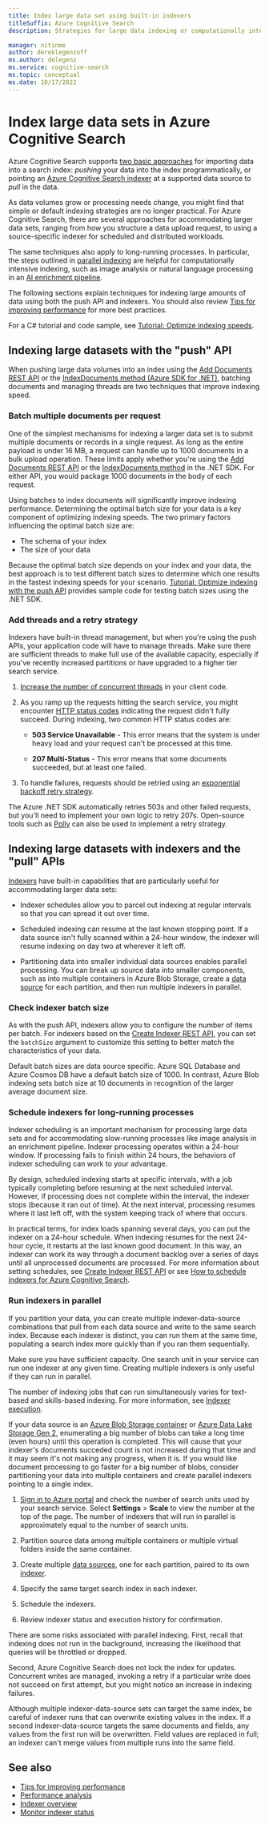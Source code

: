 ```yaml
---
title: Index large data set using built-in indexers
titleSuffix: Azure Cognitive Search
description: Strategies for large data indexing or computationally intensive indexing through batch mode, resourcing, and techniques for scheduled, parallel, and distributed indexing.

manager: nitinme
author: dereklegenzoff
ms.author: delegenz
ms.service: cognitive-search
ms.topic: conceptual
ms.date: 10/17/2022
---
```


# Index large data sets in Azure Cognitive Search

Azure Cognitive Search supports [two basic approaches](search-what-is-data-import.md) for importing data into a search index: *pushing* your data into the index programmatically, or pointing an [Azure Cognitive Search indexer](search-indexer-overview.md) at a supported data source to *pull* in the data.

As data volumes grow or processing needs change, you might find that simple or default indexing strategies are no longer practical. For Azure Cognitive Search, there are several approaches for accommodating larger data sets, ranging from how you structure a data upload request, to using a source-specific indexer for scheduled and distributed workloads.

The same techniques also apply to long-running processes. In particular, the steps outlined in [parallel indexing](#run-indexers-in-parallel) are helpful for computationally intensive indexing, such as image analysis or natural language processing in an [AI enrichment pipeline](cognitive-search-concept-intro.md).

The following sections explain techniques for indexing large amounts of data using both the push API and indexers. You should also review [Tips for improving performance](search-performance-tips.md) for more best practices.

For a C# tutorial and code sample, see [Tutorial: Optimize indexing speeds](tutorial-optimize-indexing-push-api.md). 

## Indexing large datasets with the "push" API

When pushing large data volumes into an index using the [Add Documents REST API](/rest/api/searchservice/addupdate-or-delete-documents) or the [IndexDocuments method (Azure SDK for .NET)](/dotnet/api/azure.search.documents.searchclient.indexdocuments), batching documents and managing threads are two techniques that improve indexing speed.

### Batch multiple documents per request

One of the simplest mechanisms for indexing a larger data set is to submit multiple documents or records in a single request. As long as the entire payload is under 16 MB, a request can handle up to 1000 documents in a bulk upload operation. These limits apply whether you're using the [Add Documents REST API](/rest/api/searchservice/addupdate-or-delete-documents) or the [IndexDocuments method](/dotnet/api/azure.search.documents.searchclient.indexdocuments) in the .NET SDK. For either API, you would package 1000 documents in the body of each request.

Using batches to index documents will significantly improve indexing performance. Determining the optimal batch size for your data is a key component of optimizing indexing speeds. The two primary factors influencing the optimal batch size are:

+ The schema of your index
+ The size of your data

Because the optimal batch size depends on your index and your data, the best approach is to test different batch sizes to determine which one results in the fastest indexing speeds for your scenario. [Tutorial: Optimize indexing with the push API](tutorial-optimize-indexing-push-api.md) provides sample code for testing batch sizes using the .NET SDK.

### Add threads and a retry strategy

Indexers have built-in thread management, but when you're using the push APIs, your application code will have to manage threads. Make sure there are sufficient threads to make full use of the available capacity, especially if you've recently increased partitions or have upgraded to a higher tier search service. 

1. [Increase the number of concurrent threads](tutorial-optimize-indexing-push-api.md#use-multiple-threadsworkers) in your client code.

1. As you ramp up the requests hitting the search service, you might encounter [HTTP status codes](/rest/api/searchservice/http-status-codes) indicating the request didn't fully succeed. During indexing, two common HTTP status codes are:

   + **503 Service Unavailable** - This error means that the system is under heavy load and your request can't be processed at this time.

   + **207 Multi-Status** - This error means that some documents succeeded, but at least one failed.

1. To handle failures, requests should be retried using an [exponential backoff retry strategy](/dotnet/architecture/microservices/implement-resilient-applications/implement-retries-exponential-backoff).

The Azure .NET SDK automatically retries 503s and other failed requests, but you'll need to implement your own logic to retry 207s. Open-source tools such as [Polly](https://github.com/App-vNext/Polly) can also be used to implement a retry strategy.

## Indexing large datasets with indexers and the "pull" APIs

[Indexers](search-indexer-overview.md) have built-in capabilities that are particularly useful for accommodating larger data sets:

+ Indexer schedules allow you to parcel out indexing at regular intervals so that you can spread it out over time.

+ Scheduled indexing can resume at the last known stopping point. If a data source isn't fully scanned within a 24-hour window, the indexer will resume indexing on day two at wherever it left off.

+ Partitioning data into smaller individual data sources enables parallel processing. You can break up source data into smaller components, such as into multiple containers in Azure Blob Storage, create a [data source](/rest/api/searchservice/create-data-source) for each partition, and then run multiple indexers in parallel. 

### Check indexer batch size

As with the push API, indexers allow you to configure the number of items per batch. For indexers based on the [Create Indexer REST API](/rest/api/searchservice/Create-Indexer), you can set the `batchSize` argument to customize this setting to better match the characteristics of your data. 

Default batch sizes are data source specific. Azure SQL Database and Azure Cosmos DB have a default batch size of 1000. In contrast, Azure Blob indexing sets batch size at 10 documents in recognition of the larger average document size. 

### Schedule indexers for long-running processes

Indexer scheduling is an important mechanism for processing large data sets and for accommodating slow-running processes like image analysis in an enrichment pipeline. Indexer processing operates within a 24-hour window. If processing fails to finish within 24 hours, the behaviors of indexer scheduling can work to your advantage. 

By design, scheduled indexing starts at specific intervals, with a job typically completing before resuming at the next scheduled interval. However, if processing does not complete within the interval, the indexer stops (because it ran out of time). At the next interval, processing resumes where it last left off, with the system keeping track of where that occurs. 

In practical terms, for index loads spanning several days, you can put the indexer on a 24-hour schedule. When indexing resumes for the next 24-hour cycle, it restarts at the last known good document. In this way, an indexer can work its way through a document backlog over a series of days until all unprocessed documents are processed. For more information about setting schedules, see [Create Indexer REST API](/rest/api/searchservice/Create-Indexer) or see [How to schedule indexers for Azure Cognitive Search](search-howto-schedule-indexers.md).

<a name="parallel-indexing"></a>

### Run indexers in parallel

If you partition your data, you can create multiple indexer-data-source combinations that pull from each data source and write to the same search index. Because each indexer is distinct, you can run them at the same time, populating a search index more quickly than if you ran them sequentially. 

Make sure you have sufficient capacity. One search unit in your service can run one indexer at any given time. Creating multiple indexers is only useful if they can run in parallel.

The number of indexing jobs that can run simultaneously varies for text-based and skills-based indexing. For more information, see [Indexer execution](search-howto-run-reset-indexers.md#indexer-execution).

If your data source is an [Azure Blob Storage container](/azure/storage/blobs/storage-blobs-introduction#containers) or [Azure Data Lake Storage Gen 2](/azure/storage/blobs/storage-blobs-introduction#about-azure-data-lake-storage-gen2), enumerating a big number of blobs can take a long time (even hours) until this operation is completed. This will cause that your indexer's documents succeded count is not increased during that time and it may seem it's not making any progress, when it is. If you would like document processing to go faster for a big number of blobs, consider partitioning your data into multiple containers and create parallel indexers pointing to a single index.

1. [Sign in to Azure portal](https://portal.azure.com) and check the number of search units used by your search service. Select **Settings** > **Scale** to view the number at the top of the page. The number of indexers that will run in parallel is approximately equal to the number of search units. 

1. Partition source data among multiple containers or multiple virtual folders inside the same container.

1. Create multiple [data sources](/rest/api/searchservice/create-data-source), one for each partition, paired to its own [indexer](/rest/api/searchservice/create-indexer).

1. Specify the same target search index in each indexer.

1. Schedule the indexers. 

1. Review indexer status and execution history for confirmation.

There are some risks associated with parallel indexing. First, recall that indexing does not run in the background, increasing the likelihood that queries will be throttled or dropped. 

Second, Azure Cognitive Search does not lock the index for updates. Concurrent writes are managed, invoking a retry if a particular write does not succeed on first attempt, but you might notice an increase in indexing failures.

Although multiple indexer-data-source sets can target the same index, be careful of indexer runs that can overwrite existing values in the index. If a second indexer-data-source targets the same documents and fields, any values from the first run will be overwritten. Field values are replaced in full; an indexer can't merge values from multiple runs into the same field.

## See also

+ [Tips for improving performance](search-performance-tips.md)
+ [Performance analysis](search-performance-analysis.md)
+ [Indexer overview](search-indexer-overview.md)
+ [Monitor indexer status](search-howto-monitor-indexers.md)
